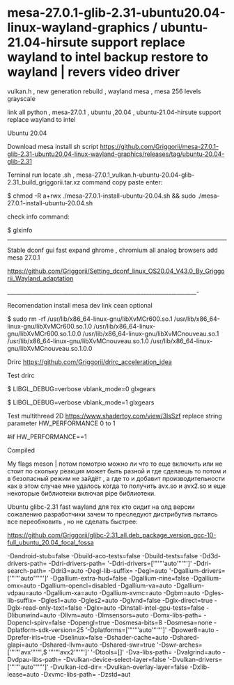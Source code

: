 # mesa-27.0.1-glib-2.31-ubuntu20.04-linux-wayland-graphics / ubuntu-21.04-hirsute support replace wayland to intel backup restore to wayland | revers video driver
vulkan.h , new generation rebuild , wayland mesa , mesa 256 levels grayscale

link all python , mesa-27.0.1 , ubuntu ,20.04 , ubuntu-21.04-hirsute support replace wayland to intel

Ubuntu 20.04

Download mesa install sh script https://github.com/Griggorii/mesa-27.0.1-glib-2.31-ubuntu20.04-linux-wayland-graphics/releases/tag/ubuntu-20.04-glib-2.31 

Terninal run locate .sh , mesa-27.0.1_vulkan.h-ubuntu-20.04-glib-2.31_build_griggorii.tar.xz command copy paste enter:

$ chmod -R a+rwx ./mesa-27.0.1-install-ubuntu-20.04.sh && sudo ./mesa-27.0.1-install-ubuntu-20.04.sh

check info command:

$ glxinfo

_____________________________________________________________________

Stable dconf gui fast expand ghrome , chromium all analog browsers add mesa 27.0.1

https://github.com/Griggorii/Setting_dconf_linux_OS20.04_V43.0_By_Griggorii_Wayland_adaptation

____________________________________________________________________-

Recomendation install mesa dev link cean optional

$ sudo rm -rf  /usr/lib/x86_64-linux-gnu/libXvMCr600.so.1 /usr/lib/x86_64-linux-gnu/libXvMCr600.so.1.0 /usr/lib/x86_64-linux-gnu/libXvMCr600.so.1.0.0 /usr/lib/x86_64-linux-gnu/libXvMCnouveau.so.1 /usr/lib/x86_64-linux-gnu/libXvMCnouveau.so.1.0 /usr/lib/x86_64-linux-gnu/libXvMCnouveau.so.1.0.0

Drirc https://github.com/Griggorii/drirc_acceleration_idea

Test drirc

$ LIBGL_DEBUG=verbose vblank_mode=0 glxgears

$ LIBGL_DEBUG=verbose vblank_mode=1 glxgears

Test multithread 2D https://www.shadertoy.com/view/3lsSzf replace string parameter HW_PERFORMANCE 0 to 1 

#if HW_PERFORMANCE==1

Compiled

My flags meson | потом помотрю можно ли что то еще включить или не стоит по скольку реакция может быть разной и где сделаешь то потом и в безопасный режим не зайдёт , а где то и добавит производительности как в этом случае мне удалось когда то получить avx.so и avx2.so и еще некоторые библиотеки включая pipe библиотеки.

Ubuntu glibc-2.31 fast wayland для тех кто сидит на олд версии  сожалению разработчики зачем то преследуют дистрибутив пытаясь все переобновить , но не сделать быстрее:

https://github.com/Griggorii/glibc-2.31_all.deb_package_version_gcc-10-full_ubuntu_20.04_focal_fossa

-Dandroid-stub=false -Dbuild-aco-tests=false -Dbuild-tests=false -Dd3d-drivers-path= -Ddri-drivers-path= '-Ddri-drivers=['"'"'auto'"'"']' -Ddri-search-path= -Ddri3=auto -Degl-lib-suffix= -Degl=auto '-Dgallium-drivers=['"'"'auto'"'"']' -Dgallium-extra-hud=false -Dgallium-nine=false -Dgallium-omx=auto -Dgallium-opencl=disabled -Dgallium-va=auto -Dgallium-vdpau=auto -Dgallium-xa=auto -Dgallium-xvmc=auto -Dgbm=auto -Dgles-lib-suffix= -Dgles1=auto -Dgles2=auto -Dglvnd=false -Dglx-direct=true -Dglx-read-only-text=false -Dglx=auto -Dinstall-intel-gpu-tests=false -Dlibunwind=auto -Dllvm=auto -Dlmsensors=auto -Domx-libs-path= -Dopencl-spirv=false -Dopengl=true -Dosmesa-bits=8 -Dosmesa=none -Dplatform-sdk-version=25 '-Dplatforms=['"'"'auto'"'"']' -Dpower8=auto -Dprefer-iris=true -Dselinux=false -Dshader-cache=auto -Dshared-glapi=auto -Dshared-llvm=auto -Dshared-swr=true '-Dswr-arches=['"'"'avx'"'"',$ '"'"'avx2'"'"']' '-Dtools=[]' -Dva-libs-path= -Dvalgrind=auto -Dvdpau-libs-path= -Dvulkan-device-select-layer=false '-Dvulkan-drivers=['"'"'auto'"'"']' -Dvulkan-icd-dir= -Dvulkan-overlay-layer=false -Dxlib-lease=auto -Dxvmc-libs-path= -Dzstd=aut
